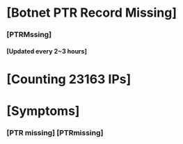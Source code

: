 # [Botnet PTR Record Missing]
### [PTRMssing]
#### [Updated every 2~3 hours]

# [Counting 23163 IPs]

# [Symptoms] 
###   [PTR missing] [PTRmissing]
